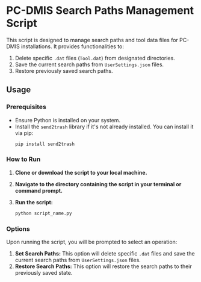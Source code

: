 # PC-DMIS Search Paths Management Script

This script is designed to manage search paths and tool data files for PC-DMIS installations. It provides functionalities to:

1. Delete specific `.dat` files (`Tool.dat`) from designated directories.
2. Save the current search paths from `UserSettings.json` files.
3. Restore previously saved search paths.

## Usage

### Prerequisites

- Ensure Python is installed on your system.
- Install the `send2trash` library if it's not already installed. You can install it via pip:
  ```sh
  pip install send2trash
  ```

### How to Run

1. **Clone or download the script to your local machine.**

2. **Navigate to the directory containing the script in your terminal or command prompt.**

3. **Run the script:**
   ```sh
   python script_name.py
   ```

### Options

Upon running the script, you will be prompted to select an operation:

1. **Set Search Paths:** This option will delete specific `.dat` files and save the current search paths from `UserSettings.json` files.
2. **Restore Search Paths:** This option will restore the search paths to their previously saved state.


